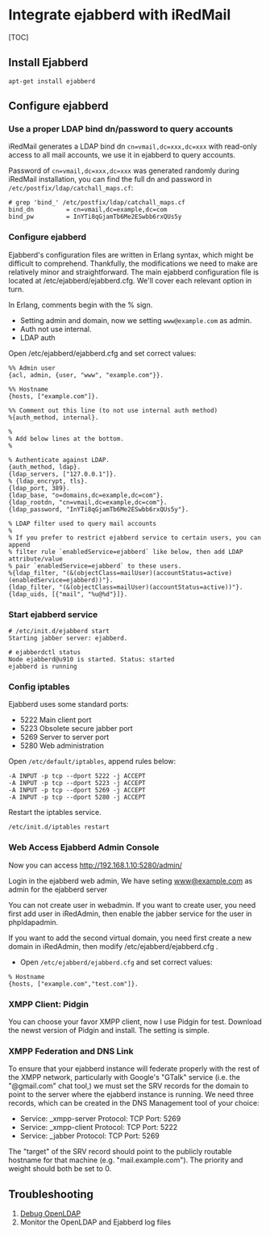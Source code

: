 # Integrate ejabberd with iRedMail

[TOC]

## Install Ejabberd

```
apt-get install ejabberd
```

## Configure ejabberd

### Use a proper LDAP bind dn/password to query accounts

iRedMail generates a LDAP bind dn `cn=vmail,dc=xxx,dc=xxx` with read-only
access to all mail accounts, we use it in ejabberd to query accounts.

Password of `cn=vmail,dc=xxx,dc=xxx` was generated randomly during iRedMail
installation, you can find the full dn and password in
`/etc/postfix/ldap/catchall_maps.cf`:

```
# grep 'bind_' /etc/postfix/ldap/catchall_maps.cf
bind_dn         = cn=vmail,dc=example,dc=com
bind_pw         = InYTi8qGjamTb6Me2ESwbb6rxQUs5y
```

### Configure ejabberd

Ejabberd's configuration files are written in Erlang syntax, which might be difficult to comprehend. Thankfully, the modifications we need to make are relatively minor and straightforward. The main ejabberd configuration file is located at /etc/ejabberd/ejabberd.cfg. We'll cover each relevant option in turn.

In Erlang, comments begin with the % sign.

* Setting admin and domain, now we setting `www@example.com` as admin.
* Auth not use internal. 
* LDAP auth

Open /etc/ejabberd/ejabberd.cfg and set correct values:

```
%% Admin user
{acl, admin, {user, "www", "example.com"}}.

%% Hostname
{hosts, ["example.com"]}. 

%% Comment out this line (to not use internal auth method)
%{auth_method, internal}. 

%
% Add below lines at the bottom.
%

% Authenticate against LDAP.
{auth_method, ldap}.
{ldap_servers, ["127.0.0.1"]}.
% {ldap_encrypt, tls}.
{ldap_port, 389}.
{ldap_base, "o=domains,dc=example,dc=com"}.
{ldap_rootdn, "cn=vmail,dc=example,dc=com"}.
{ldap_password, "InYTi8qGjamTb6Me2ESwbb6rxQUs5y"}.

% LDAP filter used to query mail accounts
%
% If you prefer to restrict ejabberd service to certain users, you can append
% filter rule `enabledService=ejabberd` like below, then add LDAP attribute/value
% pair `enabledService=ejabberd` to these users.
%{ldap_filter, "(&(objectClass=mailUser)(accountStatus=active)(enabledService=ejabberd))"}.
{ldap_filter, "(&(objectClass=mailUser)(accountStatus=active))"}.
{ldap_uids, [{"mail", "%u@%d"}]}.
```

### Start ejabberd service

```
# /etc/init.d/ejabberd start
Starting jabber server: ejabberd.

# ejabberdctl status
Node ejabberd@u910 is started. Status: started
ejabberd is running
```

### Config iptables

Ejabberd uses some standard ports:

* 5222 Main client port
* 5223 Obsolete secure jabber port
* 5269 Server to server port
* 5280 Web administration

Open `/etc/default/iptables`, append rules below:

```
-A INPUT -p tcp --dport 5222 -j ACCEPT
-A INPUT -p tcp --dport 5223 -j ACCEPT
-A INPUT -p tcp --dport 5269 -j ACCEPT
-A INPUT -p tcp --dport 5280 -j ACCEPT
```

Restart the iptables service.

```
/etc/init.d/iptables restart 
```

### Web Access Ejabberd Admin Console

Now you can access http://192.168.1.10:5280/admin/

Login in the ejabberd web admin, We have seting www@example.com as admin for the ejabberd server

You can not create user in webadmin. If you want to create user, you need first add user in iRedAdmin, then enable the jabber service for the user in phpldapadmin.

If you want to add the second virtual domain, you need first create a new domain in iRedAdmin, then modify /etc/ejabberd/ejabberd.cfg .

* Open `/etc/ejabberd/ejabberd.cfg` and set correct values:

```
% Hostname
{hosts, ["example.com","test.com"]}. 
```

### XMPP Client: Pidgin

You can choose your favor XMPP client, now I use Pidgin for test. Download the newst version of Pidgin and install. The setting is simple.

### XMPP Federation and DNS Link

To ensure that your ejabberd instance will federate properly with the rest of the XMPP network, particularly with Google's "GTalk" service (i.e. the "@gmail.com" chat tool,) we must set the SRV records for the domain to point to the server where the ejabberd instance is running. We need three records, which can be created in the DNS Management tool of your choice:

* Service: _xmpp-server Protocol: TCP Port: 5269
* Service: _xmpp-client Protocol: TCP Port: 5222
* Service: _jabber Protocol: TCP Port: 5269

The "target" of the SRV record should point to the publicly routable hostname for that machine (e.g. "mail.example.com"). The priority and weight should both be set to 0.

## Troubleshooting

1. [Debug OpenLDAP](./debug.openldap.html)
2. Monitor the OpenLDAP and Ejabberd log files
